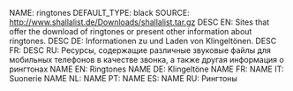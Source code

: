 NAME:   ringtones
DEFAULT_TYPE: black
SOURCE: http://www.shallalist.de/Downloads/shallalist.tar.gz
DESC EN: Sites that offer the download of ringtones or present other information about ringtones.
DESC DE: Informationen zu und Laden von Klingeltönen.
DESC FR:
DESC RU: Ресурсы, содержащие различные звуковые файлы для мобильных телефонов в качестве звонка, а также другая информация о рингтонах
NAME EN: Ringtones
NAME DE: Klingeltöne
NAME FR:
NAME IT: Suonerie
NAME NL:
NAME PT:
NAME ES:
NAME RU: Рингтоны

